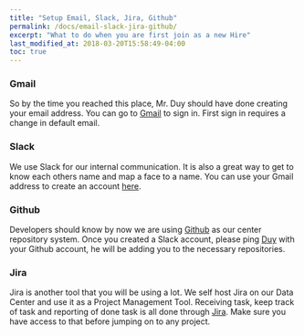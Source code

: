 ```yaml
---
title: "Setup Email, Slack, Jira, Github"
permalink: /docs/email-slack-jira-github/
excerpt: "What to do when you are first join as a new Hire"
last_modified_at: 2018-03-20T15:58:49-04:00
toc: true
---
```


### Gmail

So by the time you reached this place, Mr. Duy should have done creating your email address. You can go to [Gmail](https://gmail.com) to sign in. First sign in requires a change in default email.

### Slack

We use Slack for our internal communication. It is also a great way to get to know each others name and map a face to a name. You can use your Gmail address to create an account [here](https://dinovative.slack.com/).

### Github

Developers should know by now we are using [Github](https://github.com/dinosysOrg/) as our center repository system. Once you created a Slack account, please ping [Duy](https://dinovative.slack.com/messages/D8U57T2DU/) with your Github account, he will be adding you to the necessary repositories.

### Jira

Jira is another tool that you will be using a lot. We self host Jira on our Data Center and use it as a Project Management Tool. Receiving task, keep track of task and reporting of done task is all done through [Jira](http://jira.atlassian.dinovative.com/). Make sure you have access to that before jumping on to any project.
